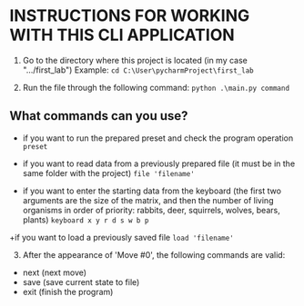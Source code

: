 INSTRUCTIONS FOR WORKING WITH THIS CLI APPLICATION
===================================================

1. Go to the directory where this project is located (in my case ".../first_lab")
Example: `cd C:\User\pycharmProject\first_lab`

2. Run the file through the following command:
`python .\main.py command`

What commands can you use?
--------------------------
+ if you want to run the prepared preset and check the program operation
`preset`

+ if you want to read data from a previously prepared file (it must be in the same folder with the project)
`file 'filename'`

+ if you want to enter the starting data from the keyboard (the first two arguments are the size of the matrix, 
and then the number of living organisms in order of priority: rabbits, deer, squirrels, wolves, bears, plants)
`keyboard x y r d s w b p`

+if you want to load a previously saved file
`load 'filename'`

3. After the appearance of 'Move #0', the following commands are valid:
+ next (next move)
+ save (save current state to file)
+ exit (finish the program)
